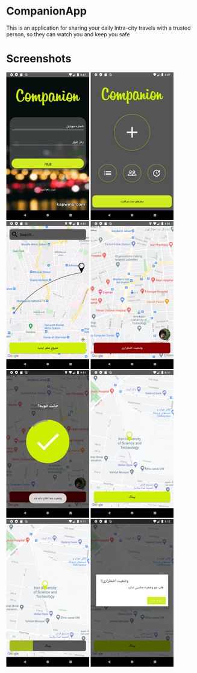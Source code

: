 # CompanionApp
This is an application for sharing your daily Intra-city travels with a trusted person, so they can watch you and keep you safe

# Screenshots
<img src="screenshots/login.png" width="220">  <img src="screenshots/home.png" width="220">  <img src="screenshots/map.png" width="220">  <img src="screenshots/emergency.png" width="220">  <img src="screenshots/status.png" width="220">  <img src="screenshots/ping.png" width="220">  <img src="screenshots/ping_progress.png" width="220">  <img src="screenshots/not_respond.png" width="220">
